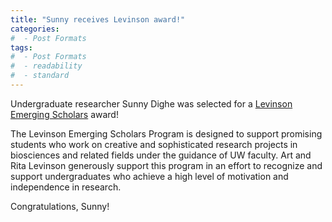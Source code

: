 ```yaml
---
title: "Sunny receives Levinson award!"
categories:
#  - Post Formats
tags:
#  - Post Formats
#  - readability
#  - standard
---
```

Undergraduate researcher Sunny Dighe was selected for a [Levinson Emerging Scholars](https://www.washington.edu/undergradresearch/academic-year-programs/levinson/) award!

The Levinson Emerging Scholars Program is designed to support promising students who work on creative and sophisticated research projects in biosciences and related fields under the guidance of UW faculty. Art and Rita Levinson generously support this program in an effort to recognize and support undergraduates who achieve a high level of motivation and independence in research.

Congratulations, Sunny!